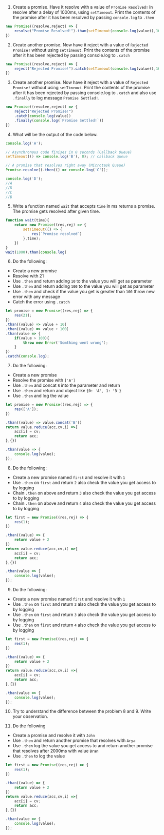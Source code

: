 1. Create a promise. Have it resolve with a value of `Promise Resolved!` in resolve after a delay of 1000ms, using `setTimeout`. Print the contents of the promise after it has been resolved by passing `console.log` to `.then`

```js
new Promise((resolve,reject) => {
    resolve("Promise Resolved!").than(setTimeout(console.log(value)),1000);
})
```

2. Create another promise. Now have it reject with a value of `Rejected Promise!` without using `setTimeout`. Print the contents of the promise after it has been rejected by passing console.log to `.catch`

```js
new Promise((resolve,reject) => {
    reject("Rejected Promise!").catch(setTimeout(console.log(value)),1000);
})
```

3. Create another promise. Now have it reject with a value of `Rejected Promise!` without using `setTimeout`. Print the contents of the promise after it has been rejected by passing console.log to `.catch` and also use `.finally` to log message `Promise Settled!`.

```js
new Promise((resolve,reject) => {
    reject("Rejected Promise!")
    .catch(console.log(value))
    .finally(console.log(`Promise Settled!`))
})
```

4. What will be the output of the code below.

```js
console.log('A');

// Asynchronous code finises in 0 seconds (Callback Queue)
setTimeout(() => console.log('B'), 0); // callback queue

// A promise that resolves right away (Microtask Queue)
Promise.resolve().then(() => console.log('C'));

console.log('D');
//A
//D
//C
//B
```

5. Write a function named `wait` that accepts `time` in ms returns a promise. The promise gets resolved after given time.

```js
function wait(time){
    return new Promise((res,rej) => {
        setTimeout(() => {
            res(`Promise resolved`)
        },time);
    })
}
wait(1000).than(console.log)
```

6. Do the following:

- Create a new promise
- Resolve with 21
- Use `.then` and return adding `10` to the value you will get as parameter
- Use `.then` and return adding `100` to the value you will get as parameter
- Use `.then` and check if the value you get is greater than `100` throw new error with any message
- Catch the error using `.catch`

```js
let promise = new Promise((res,rej) => {
    res(21);
})
.than((value) => value + 10)
.than((value) => value + 100)
.than(value => {
    if(value > 100){
        throw new Error('Somthing went wrong');
    }
})
.catch(console.log);
```

7. Do the following:

- Create a new promise
- Resolve the promise with `['A']`
- Use `.then` and concat `B` into the parameter and return
- Use `.then` and return and object like `{0: 'A', 1: 'B'}`
- Use `.then` and log the value

```js
let promise = new Promise((res,rej) => {
    res(['A']);
})

.than((value) => value.concat('B'))
return value.reduce(acc,cv,i) =>{
    acc[i] = cv;
    return acc;
},{})

.than(value => {
    console.log(value);
});
```

8. Do the following:

- Create a new promise named `first` and resolve it with `1`
- Use `.then` on `first` and return `2` also check the value you get access to by logging
- Chain `.then` on above and return `3` also check the value you get access to by logging
- Chain `.then` on above and return `4` also check the value you get access to by logging

```js
let first = new Promise((res,rej) => {
    res(1);
})

.than((value) => {
    return value + 2
})
return value.reduce(acc,cv,i) =>{
    acc[i] = cv;
    return acc;
},{})

.than(value => {
    console.log(value);
});
```

9. Do the following:

- Create a new promise named `first` and resolve it with `1`
- Use `.then` on `first` and return `2` also check the value you get access to by logging
- Use `.then` on `first` and return `3` also check the value you get access to by logging
- Use `.then` on `first` and return `4` also check the value you get access to by logging

```js
let first = new Promise((res,rej) => {
    res(1);
})

.than((value) => {
    return value + 2
})
return value.reduce(acc,cv,i) =>{
    acc[i] = cv;
    return acc;
},{})

.than(value => {
    console.log(value);
});
```

10. Try to understand the difference between the problem 8 and 9. Write your observation.

11. Do the following

- Create a promise and resolve it with `John`
- Use `.then` and return another promise that resolves with `Arya`
- Use `.then` log the value you get access to and return another promise that resolves after 2000ms with value `Bran`
- Use `.then` to log the value

```js
let first = new Promise((res,rej) => {
    res(1);
})

.than((value) => {
    return value + 2
})
return value.reduce(acc,cv,i) =>{
    acc[i] = cv;
    return acc;
},{})

.than(value => {
    console.log(value);
});
```
